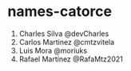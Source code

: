 # names-catorce

1. Charles Silva @devCharles
2. Carlos Martinez @cmtzvitela
3. Luis Mora @moriuks
4. Rafael Martínez @RafaMtz2021
